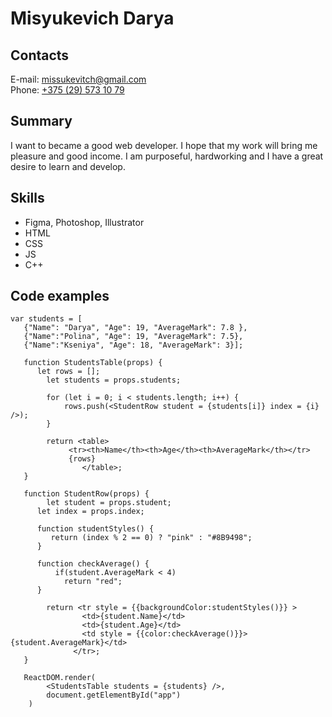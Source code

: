 # **Misyukevich Darya**
## Contacts
E-mail: <missukevitch@gmail.com>  
Phone: [+375 (29) 573 10 79](tel:+375295731079)
## Summary
I want to became a good web developer. I hope that my work will bring me pleasure and good income. I am purposeful, hardworking and I have a great desire to learn and develop.
## Skills
* Figma, Photoshop, Illustrator
* HTML
* CSS
* JS
* C++
## Code examples
~~~
var students = [
   {"Name": "Darya", "Age": 19, "AverageMark": 7.8 },
   {"Name":"Polina", "Age": 19, "AverageMark": 7.5},
   {"Name":"Kseniya", "Age": 18, "AverageMark": 3}];   
   
   function StudentsTable(props) {
      let rows = [];
  		let students = props.students;
  		
  		for (let i = 0; i < students.length; i++) {
  			rows.push(<StudentRow student = {students[i]} index = {i} />);
  		}
  		
     	return <table>
             <tr><th>Name</th><th>Age</th><th>AverageMark</th></tr>
             {rows}
            	</table>;
   }
   
   function StudentRow(props) {
  		let student = props.student;
      let index = props.index;

      function studentStyles() {
         return (index % 2 == 0) ? "pink" : "#8B9498";
      }

      function checkAverage() {
          if(student.AverageMark < 4)
            return "red";
      }

  		return <tr style = {{backgroundColor:studentStyles()}} >
  				<td>{student.Name}</td>
  				<td>{student.Age}</td>
  				<td style = {{color:checkAverage()}}>{student.AverageMark}</td>
  			  </tr>;
   }
   
   ReactDOM.render(
        <StudentsTable students = {students} />,
        document.getElementById("app")
    )

~~~


